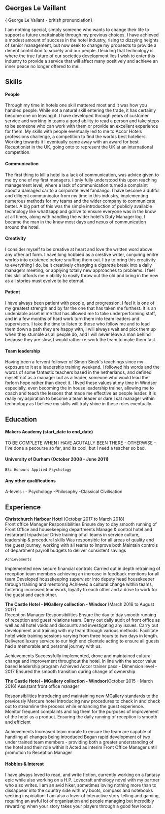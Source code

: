 ## Georges Le Vaillant
{ George Le Valiant - british pronunciation}

I am nothing special, simply someone who wants to change their life to support a future unattainable through my previous choices. I have achieved a modest amount of success in the hotel industry, rising to dizzying heights of senior management, but now seek to change my propsects to provide a decent contribtion to society and our people. Deciding that technology is where the true future of our societies development lies I wish to enter this industry to provide a service that will affect many positively and achieve an inner peace no longer offered to me. 


## Skills

#### People

Through my time in hotels one skill mattered most and it was how you handled people. While not a natural skill entering the trade, it has certainly become one on leaving it. I have developed through years of customer service and working in teams a good ability to read a person and take steps to be someone who can work with them or provide an excellent experience for them. My skills with people eventually led to me to Accor Hotels professions challenge, a competition to find the worlds best hoteliers. Working towards it I eventually came away with an award for best Receptionist in the UK, going onto to represent the UK at an international competition. 

#### Communication

The first thing to kill a hotel is a lack of communication, was advice given to me by one of my first managers. I only fully understood this upon reaching management level, where a lack of communication turned a complaint about a damaged car to a corporote level fandango.
I have become a dutiful and diligent communicator from my time in this industry, implementing numerous methods for my teams and the wider company to communicate better. A big part of this was the simple introduction of publicly available technology like whattsapp and gdrive to ensure everyone was in the know at all times, along with handling the wider hotel's Duty Manager log, I became the man in the know most days and nexus of communication around the hotel. 

#### Creativity

I consider myself to be creative at heart and love the written word above any other art form. I have long hobbied as a crestive writer, conjuring enitre worlds into existence before snuffing them out. I try to bring this creativity to everything I do, be it creatively changing a cigarette break into a daily managers meeting, or applying totally new approaches to problems. I feel this skill affords me n ability to easily throw out the old and bring in the new as all stories must evolve to be eternal.

#### Patient

I have always been patient with people, and progression. I feel it is one of my greatest strength and by far the one that has taken me furthest. It is an undeniable asset in me that has allowed me to take underperforming staff, and in a few months of hard work turn them into team leaders and supervisors. I take the time to listen to those who follow me and to lead them down a path they are happy with, I will always wait and pick them up when they stumble as all people do, and I will never leave a man behind because they are slow, I would rather re-work the team to make them fast.

#### Team leadership

Having been a fervent follower of Simon Sinek's teachings since my exposure to it at a leadership training weekend. I followed his words and the words of some fantastic teachers based in the netherlands, and defined myself not as a manager but as a leader, someone who would lead the forlorn hope rather than direct it. I lived these values at my time in Windsor especially, even becoming the in house leadership trainer, allowing me to coach and teach the lessons that made me effective as people leader. It is really my aspiration to become a team leader or dare I sat manager within technology as I believe my skills will truly shine in these roles eventually.


## Education

#### Makers Academy (start_date to end_date)

TO BE COMPLETE WHEN I HAVE ACUTALLY BEEN THERE - OTHERWISE - I've done a pecourse so far, and its cool, but I need a teacher so bad.
#### University of Durham (October 2008 - June 2011)
   	
    BSc Honours Applied Psychology 

#### Any other qualifications

A-levels :
        - Psychology
        -Philosophy
        -Classical Civilisation

## Experience

**Christchurch Harbour Hotrl** (October 2017 to March 2018)    
Front office Manager
  Responsibilities
Ensure day to day smooth running of Front Office and housekeeping departments
Manage & control hotel and restaurant tripadvisor
Drive training of all teams in service culture, leadership & procedural skills
Was responsible for all areas of quality and the guest journey, working with all teams to improve both
Maintain controls of department payroll budgets to deliver consistent savings
		
    Achievements
Implemented new secure financial controls
Carried out in depth retraining of reception team members achieving an increase in feedback mentions for all team
Developed housekeeping supervisor into deputy head housekeeper through training and mentoring
Achieved a cultural change within teams, fostering increased teamwork, loyalty to each other and a drive to work for the guest and each other. 

**The Castle Hotel - MGallery collection - Windsor** (March 2016 to August 2017)   
Reception Manager
  Responsibilities
Ensure the day to day smooth running of reception and guest relations team. 
Carry out daily audit of front office as well as all hotel voids and discounts and investigating any issues.
Carry out development and training with my team through various methods.
Facilitate hotel wide training sessions varying from three hours to two days in length.
Delivered luxury service to our high end clientele acting to ensure all guests had a memorable and personal journey with us. 
		

  Achievements
Successfully implemented, drove and maintained cultural change and improvement throughout the hotel. In line with the accor value based leadership program
Achieved Accor trainer pass - Dimension level - 2017
Ensured the smooth transition during change of ownership

**The Castle Hotel - MGallery collection - Windsor**(October 2015 - March 2016)
 Assistant front office manager 

Responsibilities
Introducing and maintaining new MGallery standards to the previously Mercure hotel
Introducing new procedures to check in and check out to streamline the process while enhancing the guest experience.
Monitor frequent complaints and log them for the purposes of improvement of the hotel as a product.
Ensuring the daily running of reception is smooth and efficient
		
Achievements
Increased team morale to ensure the team are capable of handling all changes being introduced 
Began rapid development of two under trained team members - providing both a greater understanding of the hotel and their role within it
Acted as interim Front Office Manager until promotion to Reception Manager

#### Hobbies & Interest ####
I have always loved to read, and write fiction, currently working on a fantasy epic while also working on a H.P. Lovecraft anthology novel with my partner who also writes.
I am an avid hiker, sometimes loving nothing more than to dissappear into the country side with my boots, compass and notebooks seeking inspiriation.
I am also a lover of interactive story-telling and gaming, requiring an awful lot of organisation and people managing but incredibly rewarding when your story takes your players through a good few loops.
